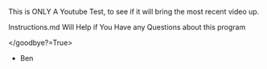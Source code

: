 This is ONLY A Youtube Test, to see if it will bring the most recent video up.

Instructions.md Will Help if You Have any Questions about this program

</goodbye?=True>
- Ben
